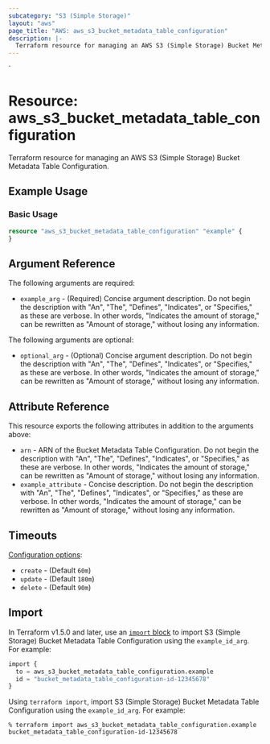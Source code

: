 ```yaml
---
subcategory: "S3 (Simple Storage)"
layout: "aws"
page_title: "AWS: aws_s3_bucket_metadata_table_configuration"
description: |-
  Terraform resource for managing an AWS S3 (Simple Storage) Bucket Metadata Table Configuration.
---
```

<!---
TIP: A few guiding principles for writing documentation:
1. Use simple language while avoiding jargon and figures of speech.
2. Focus on brevity and clarity to keep a reader's attention.
3. Use active voice and present tense whenever you can.
4. Document your feature as it exists now; do not mention the future or past if you can help it.
5. Use accessible and inclusive language.
--->`
# Resource: aws_s3_bucket_metadata_table_configuration

Terraform resource for managing an AWS S3 (Simple Storage) Bucket Metadata Table Configuration.

## Example Usage

### Basic Usage

```terraform
resource "aws_s3_bucket_metadata_table_configuration" "example" {
}
```

## Argument Reference

The following arguments are required:

* `example_arg` - (Required) Concise argument description. Do not begin the description with "An", "The", "Defines", "Indicates", or "Specifies," as these are verbose. In other words, "Indicates the amount of storage," can be rewritten as "Amount of storage," without losing any information.

The following arguments are optional:

* `optional_arg` - (Optional) Concise argument description. Do not begin the description with "An", "The", "Defines", "Indicates", or "Specifies," as these are verbose. In other words, "Indicates the amount of storage," can be rewritten as "Amount of storage," without losing any information.

## Attribute Reference

This resource exports the following attributes in addition to the arguments above:

* `arn` - ARN of the Bucket Metadata Table Configuration. Do not begin the description with "An", "The", "Defines", "Indicates", or "Specifies," as these are verbose. In other words, "Indicates the amount of storage," can be rewritten as "Amount of storage," without losing any information.
* `example_attribute` - Concise description. Do not begin the description with "An", "The", "Defines", "Indicates", or "Specifies," as these are verbose. In other words, "Indicates the amount of storage," can be rewritten as "Amount of storage," without losing any information.

## Timeouts

[Configuration options](https://developer.hashicorp.com/terraform/language/resources/syntax#operation-timeouts):

* `create` - (Default `60m`)
* `update` - (Default `180m`)
* `delete` - (Default `90m`)

## Import

In Terraform v1.5.0 and later, use an [`import` block](https://developer.hashicorp.com/terraform/language/import) to import S3 (Simple Storage) Bucket Metadata Table Configuration using the `example_id_arg`. For example:

```terraform
import {
  to = aws_s3_bucket_metadata_table_configuration.example
  id = "bucket_metadata_table_configuration-id-12345678"
}
```

Using `terraform import`, import S3 (Simple Storage) Bucket Metadata Table Configuration using the `example_id_arg`. For example:

```console
% terraform import aws_s3_bucket_metadata_table_configuration.example bucket_metadata_table_configuration-id-12345678
```
